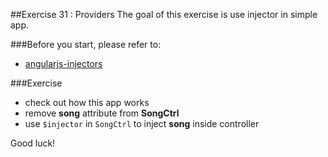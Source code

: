 ##Exercise 31 : Providers
The goal of this exercise is use injector in simple app.

###Before you start, please refer to:
* [angularjs-injectors](https://egghead.io/lessons/angularjs-injectors)

###Exercise
* check out how this app works
* remove **song** attribute from **SongCtrl**
* use ```$injector``` in ```SongCtrl``` to inject **song** inside controller 

Good luck!
